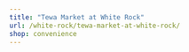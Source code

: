 ```yaml
---
title: "Tewa Market at White Rock"
url: /white-rock/tewa-market-at-white-rock/
shop: convenience
---
```

